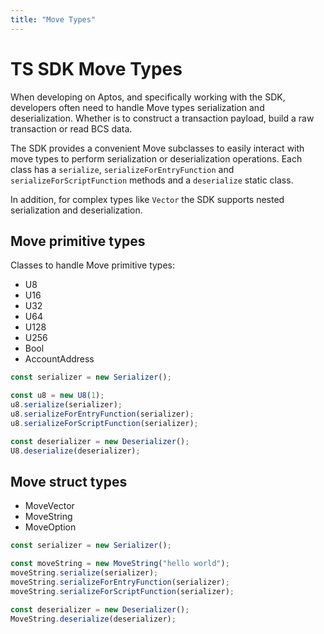 ```yaml
---
title: "Move Types"
---
```


# TS SDK Move Types

When developing on Aptos, and specifically working with the SDK, developers often need to handle Move types serialization and deserialization. Whether is to construct a transaction payload, build a raw transaction or read BCS data.

The SDK provides a convenient Move subclasses to easily interact with move types to perform serialization or deserialization operations.
Each class has a `serialize`, `serializeForEntryFunction` and `serializeForScriptFunction` methods and a `deserialize` static class.

In addition, for complex types like `Vector` the SDK supports nested serialization and deserialization.

## Move primitive types

Classes to handle Move primitive types:

- U8
- U16
- U32
- U64
- U128
- U256
- Bool
- AccountAddress

```ts
const serializer = new Serializer();

const u8 = new U8(1);
u8.serialize(serializer);
u8.serializeForEntryFunction(serializer);
u8.serializeForScriptFunction(serializer);

const deserializer = new Deserializer();
U8.deserialize(deserializer);
```

## Move struct types

- MoveVector
- MoveString
- MoveOption

```ts
const serializer = new Serializer();

const moveString = new MoveString("hello world");
moveString.serialize(serializer);
moveString.serializeForEntryFunction(serializer);
moveString.serializeForScriptFunction(serializer);

const deserializer = new Deserializer();
MoveString.deserialize(deserializer);
```
